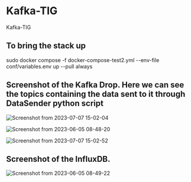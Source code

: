# Kafka-TIG
Kafka-TIG

## To bring the stack up

sudo docker compose -f docker-compose-test2.yml --env-file conf/variables.env up --pull always

## Screenshot of the Kafka Drop. Here we can see the topics containing the data sent to it through DataSender python script


![Screenshot from 2023-07-07 15-02-04](https://github.com/eternalamit5/Kafka-TIG/assets/44448083/d59e2539-29b3-4342-b0e4-056917e9433a)



![Screenshot from 2023-06-05 08-48-20](https://github.com/eternalamit5/Kafka-TIG/assets/44448083/36b8a9b0-020d-40e1-bf3e-550cff496894)



![Screenshot from 2023-07-07 15-02-52](https://github.com/eternalamit5/Kafka-TIG/assets/44448083/5705bb7d-6e47-41f6-8b73-c322fd9700ee)





## Screenshot of the InfluxDB.
 ![Screenshot from 2023-06-05 08-49-22](https://github.com/eternalamit5/Kafka-TIG/assets/44448083/8241e0bd-4bde-46a0-98ba-6bfbb673062f)


